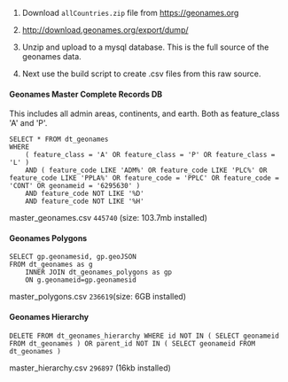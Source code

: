 1. Download `allCountries.zip` file from https://geonames.org 

1. http://download.geonames.org/export/dump/

1. Unzip and upload to a mysql database. This is the full source of the geonames data.

1. Next use the build script to create .csv files from this raw source.

#### Geonames Master Complete Records DB
This includes all admin areas, continents, and earth. Both as feature_class 'A' and 'P'.

```$xslt
SELECT * FROM dt_geonames 
WHERE 
	( feature_class = 'A' OR feature_class = 'P' OR feature_class = 'L' )
	AND ( feature_code LIKE 'ADM%' OR feature_code LIKE 'PLC%' OR feature_code LIKE 'PPLA%' OR feature_code = 'PPLC' OR feature_code = 'CONT' OR geonameid = '6295630' ) 
	AND feature_code NOT LIKE '%D' 
	AND feature_code NOT LIKE '%H'
```
master_geonames.csv
`445740` (size: 103.7mb installed)


#### Geonames Polygons
```$xslt
SELECT gp.geonamesid, gp.geoJSON 
FROM dt_geonames as g 
    INNER JOIN dt_geonames_polygons as gp 
    ON g.geonameid=gp.geonamesid 
```
master_polygons.csv
`236619`(size: 6GB installed)


#### Geonames Hierarchy
```$xslt
DELETE FROM dt_geonames_hierarchy WHERE id NOT IN ( SELECT geonameid FROM dt_geonames ) OR parent_id NOT IN ( SELECT geonameid FROM dt_geonames )
```

master_hierarchy.csv `296897` (16kb installed)
